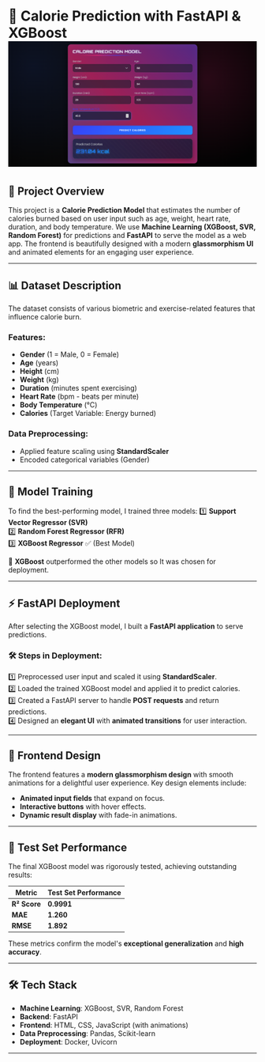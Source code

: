 # 🚀 Calorie Prediction with FastAPI & XGBoost ![Calorie Prediction UI](./Screenshot%202025-02-26%20205531.png)

## 📖 Project Overview
This project is a **Calorie Prediction Model** that estimates the number of calories burned based on user input such as age, weight, heart rate, duration, and body temperature. We use **Machine Learning (XGBoost, SVR, Random Forest)** for predictions and **FastAPI** to serve the model as a web app. The frontend is beautifully designed with a modern **glassmorphism UI** and animated elements for an engaging user experience.

---

## 📊 Dataset Description
The dataset consists of various biometric and exercise-related features that influence calorie burn.

### Features:
- **Gender** (1 = Male, 0 = Female)
- **Age** (years)
- **Height** (cm)
- **Weight** (kg)
- **Duration** (minutes spent exercising)
- **Heart Rate** (bpm - beats per minute)
- **Body Temperature** (°C)
- **Calories** (Target Variable: Energy burned)

### Data Preprocessing:
- Applied feature scaling using **StandardScaler**
- Encoded categorical variables (Gender)

---

## 🚀 Model Training
To find the best-performing model, I trained three models:
1️⃣ **Support Vector Regressor (SVR)**  
2️⃣ **Random Forest Regressor (RFR)**  
3️⃣ **XGBoost Regressor** ✅ (Best Model)


🚀 **XGBoost** outperformed the other models so It was chosen for deployment.

---

## ⚡ FastAPI Deployment
After selecting the XGBoost model, I built a **FastAPI application** to serve predictions.

### 🛠 Steps in Deployment:
1️⃣ Preprocessed user input and scaled it using **StandardScaler**.  
2️⃣ Loaded the trained XGBoost model and applied it to predict calories.  
3️⃣ Created a FastAPI server to handle **POST requests** and return predictions.  
4️⃣ Designed an **elegant UI** with **animated transitions** for user interaction.

---

## 🎨 Frontend Design
The frontend features a **modern glassmorphism design** with smooth animations for a delightful user experience. Key design elements include:
- **Animated input fields** that expand on focus.
- **Interactive buttons** with hover effects.
- **Dynamic result display** with fade-in animations.

---

## 🧪 Test Set Performance
The final XGBoost model was rigorously tested, achieving outstanding results:

| Metric       | Test Set Performance |
|--------------|----------------------|
| **R² Score** | **0.9991**           |
| **MAE**      | **1.260**            |
| **RMSE**     | **1.892**            |

These metrics confirm the model's **exceptional generalization** and **high accuracy**.

---

## 🛠️ Tech Stack
- **Machine Learning**: XGBoost, SVR, Random Forest
- **Backend**: FastAPI
- **Frontend**: HTML, CSS, JavaScript (with animations)
- **Data Preprocessing**: Pandas, Scikit-learn
- **Deployment**: Docker, Uvicorn

---

